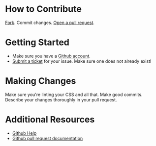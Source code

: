 # How to Contribute

[Fork](https://github.com/steverichey/hot-dog-stand#fork-destination-box). Commit changes. [Open a pull request](https://github.com/steverichey/hot-dog-stand/compare).

# Getting Started

* Make sure you have a [Github account](https://github.com/signup/free).
* [Submit a ticket](https://github.com/steverichey/hot-dog-stand/issues/new) for your issue. Make sure one does not already exist!

# Making Changes

Make sure you're linting your CSS and all that. Make good commits. Describe your changes thoroughly in your pull request.

# Additional Resources

* [Github Help](http://help.github.com/)
* [Github pull request documentation](http://help.github.com/send-pull-requests/)